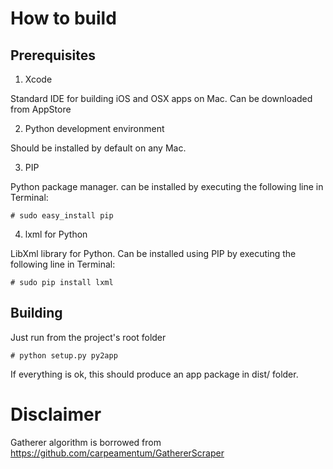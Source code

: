 
# How to build

## Prerequisites

1. Xcode

Standard IDE for building iOS and OSX apps on Mac. Can be downloaded from AppStore

2. Python development environment

Should be installed by default on any Mac.

3. PIP

Python package manager. can be installed by executing the following line in Terminal:
```
# sudo easy_install pip
```

4. lxml for Python

LibXml library for Python. Can be installed using PIP by executing the following line in Terminal:
```
# sudo pip install lxml
```

## Building

Just run from the project's root folder
```
# python setup.py py2app
```

If everything is ok, this should produce an app package in dist/ folder.

# Disclaimer

Gatherer algorithm is borrowed from https://github.com/carpeamentum/GathererScraper
